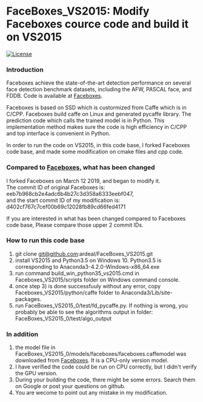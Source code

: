 # FaceBoxes_VS2015: Modify Faceboxes cource code and build it on VS2015

[![License](https://img.shields.io/badge/license-BSD-blue.svg)](LICENSE)


### Introduction

Faceboxes achieve the state-of-the-art detection performance on several face detection benchmark datasets, including the AFW, PASCAL face, and
FDDB. Code is available at [Faceboxes](https://github.com/sfzhang15/FaceBoxes).

Faceboxes is based on SSD which is custormized from Caffe which is in C/CPP.
Faceboxes build caffe on Linux and generated pycaffe library. The prediction code which calls the trained model is in Python.
This implementation method makes sure the code is high efficiency in C/CPP and top interface is convenient in Python.


In order to run the code on VS2015, in this code base, I forked Faceboxes code base, and made some modification on cmake files and cpp code.


### Compared to [Faceboxes](https://github.com/sfzhang15/FaceBoxes), what has been changed 
I forked Faceboxes on March 12 2019, and began to modify it. <br>
The commit ID of original Faceboxes is: eeb7b968cb2e4adc6b4b27c3d358a6333eebf047, <br>
and the start commit ID of my modification is: d402cf767c7cef00b69c12028fb89cd66fed4171

If you are interested in what has been changed compared to Faceboxes code base, Please compare those upper 2 commit IDs.


### How to run this code base
1) git clone git@github.com:ardeal/FaceBoxes_VS2015.git
2) install VS2015 and Python3.5 on Windows 10. Python3.5 is corresponding to Anaconda3-4.2.0-Windows-x86_64.exe
3) run command build_win_python35_vs2015.cmd in Faceboxes_VS2015/scripts folder on Windows command console.
4) once step 3) is done successfuuly without any error, copy Faceboxes_VS2015/python/caffe folder to Anaconda3/Lib/site-packages. 
5) run FaceBoxes_VS2015_0/test/fd_pycaffe.py. If nothing is wrong, you probably be able to see the algorithms output in folder: FaceBoxes_VS2015_0/test/algo_output





### In addition
1) the model file in FaceBoxes_VS2015_0/models/faceboxes/faceboxes.caffemodel was downloaded from [Faceboxes](https://github.com/sfzhang15/FaceBoxes). It is a CPU-only version model.
2) I have verified the code could be run on CPU correctly, but I didn't verify the GPU version.
3) During your building the code, there might be some errors. Search them on Google or post your questions on github.
4) You are wecome to point out any mistake in my modification.

